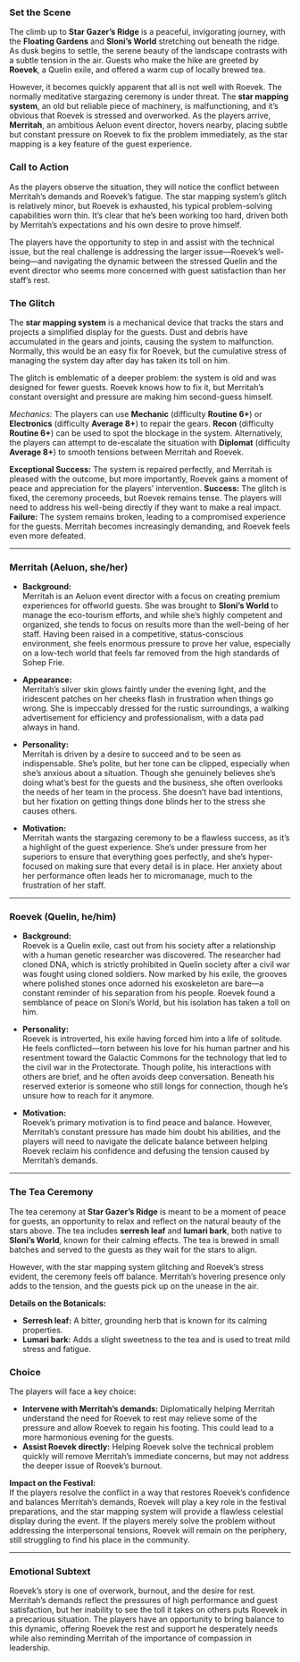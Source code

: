 ### **Set the Scene**
The climb up to **Star Gazer’s Ridge** is a peaceful, invigorating journey, with the **Floating Gardens** and **Sloni’s World** stretching out beneath the ridge. As dusk begins to settle, the serene beauty of the landscape contrasts with a subtle tension in the air. Guests who make the hike are greeted by **Roevek**, a Quelin exile, and offered a warm cup of locally brewed tea. 

However, it becomes quickly apparent that all is not well with Roevek. The normally meditative stargazing ceremony is under threat. The **star mapping system**, an old but reliable piece of machinery, is malfunctioning, and it’s obvious that Roevek is stressed and overworked. As the players arrive, **Merritah**, an ambitious Aeluon event director, hovers nearby, placing subtle but constant pressure on Roevek to fix the problem immediately, as the star mapping is a key feature of the guest experience. 

### **Call to Action**
As the players observe the situation, they will notice the conflict between Merritah’s demands and Roevek’s fatigue. The star mapping system’s glitch is relatively minor, but Roevek is exhausted, his typical problem-solving capabilities worn thin. It’s clear that he’s been working too hard, driven both by Merritah’s expectations and his own desire to prove himself. 

The players have the opportunity to step in and assist with the technical issue, but the real challenge is addressing the larger issue—Roevek’s well-being—and navigating the dynamic between the stressed Quelin and the event director who seems more concerned with guest satisfaction than her staff’s rest.

### **The Glitch**
The **star mapping system** is a mechanical device that tracks the stars and projects a simplified display for the guests. Dust and debris have accumulated in the gears and joints, causing the system to malfunction. Normally, this would be an easy fix for Roevek, but the cumulative stress of managing the system day after day has taken its toll on him. 

The glitch is emblematic of a deeper problem: the system is old and was designed for fewer guests. Roevek knows how to fix it, but Merritah’s constant oversight and pressure are making him second-guess himself.

*Mechanics:* The players can use **Mechanic** (difficulty **Routine 6+**) or **Electronics** (difficulty **Average 8+**) to repair the gears. **Recon** (difficulty **Routine 6+**) can be used to spot the blockage in the system. Alternatively, the players can attempt to de-escalate the situation with **Diplomat** (difficulty **Average 8+**) to smooth tensions between Merritah and Roevek.

**Exceptional Success:** The system is repaired perfectly, and Merritah is pleased with the outcome, but more importantly, Roevek gains a moment of peace and appreciation for the players’ intervention.
**Success:** The glitch is fixed, the ceremony proceeds, but Roevek remains tense. The players will need to address his well-being directly if they want to make a real impact.
**Failure:** The system remains broken, leading to a compromised experience for the guests. Merritah becomes increasingly demanding, and Roevek feels even more defeated.

---

### **Merritah (Aeluon, she/her)**

- **Background:**  
  Merritah is an Aeluon event director with a focus on creating premium experiences for offworld guests. She was brought to **Sloni’s World** to manage the eco-tourism efforts, and while she’s highly competent and organized, she tends to focus on results more than the well-being of her staff. Having been raised in a competitive, status-conscious environment, she feels enormous pressure to prove her value, especially on a low-tech world that feels far removed from the high standards of Sohep Frie.

- **Appearance:**  
  Merritah’s silver skin glows faintly under the evening light, and the iridescent patches on her cheeks flash in frustration when things go wrong. She is impeccably dressed for the rustic surroundings, a walking advertisement for efficiency and professionalism, with a data pad always in hand.

- **Personality:**  
  Merritah is driven by a desire to succeed and to be seen as indispensable. She’s polite, but her tone can be clipped, especially when she’s anxious about a situation. Though she genuinely believes she’s doing what’s best for the guests and the business, she often overlooks the needs of her team in the process. She doesn’t have bad intentions, but her fixation on getting things done blinds her to the stress she causes others.

- **Motivation:**  
  Merritah wants the stargazing ceremony to be a flawless success, as it’s a highlight of the guest experience. She’s under pressure from her superiors to ensure that everything goes perfectly, and she’s hyper-focused on making sure that every detail is in place. Her anxiety about her performance often leads her to micromanage, much to the frustration of her staff.

---

### **Roevek (Quelin, he/him)**

- **Background:**  
  Roevek is a Quelin exile, cast out from his society after a relationship with a human genetic researcher was discovered. The researcher had cloned DNA, which is strictly prohibited in Quelin society after a civil war was fought using cloned soldiers. Now marked by his exile, the grooves where polished stones once adorned his exoskeleton are bare—a constant reminder of his separation from his people. Roevek found a semblance of peace on Sloni’s World, but his isolation has taken a toll on him.

- **Personality:**  
  Roevek is introverted, his exile having forced him into a life of solitude. He feels conflicted—torn between his love for his human partner and his resentment toward the Galactic Commons for the technology that led to the civil war in the Protectorate. Though polite, his interactions with others are brief, and he often avoids deep conversation. Beneath his reserved exterior is someone who still longs for connection, though he’s unsure how to reach for it anymore.

- **Motivation:**  
  Roevek’s primary motivation is to find peace and balance. However, Merritah’s constant pressure has made him doubt his abilities, and the players will need to navigate the delicate balance between helping Roevek reclaim his confidence and defusing the tension caused by Merritah’s demands.

---

### **The Tea Ceremony**
The tea ceremony at **Star Gazer’s Ridge** is meant to be a moment of peace for guests, an opportunity to relax and reflect on the natural beauty of the stars above. The tea includes **serresh leaf** and **lumari bark**, both native to **Sloni’s World**, known for their calming effects. The tea is brewed in small batches and served to the guests as they wait for the stars to align.

However, with the star mapping system glitching and Roevek’s stress evident, the ceremony feels off balance. Merritah’s hovering presence only adds to the tension, and the guests pick up on the unease in the air.

**Details on the Botanicals:**
- **Serresh leaf:** A bitter, grounding herb that is known for its calming properties.
- **Lumari bark:** Adds a slight sweetness to the tea and is used to treat mild stress and fatigue.

### **Choice**
The players will face a key choice:  
- **Intervene with Merritah’s demands:** Diplomatically helping Merritah understand the need for Roevek to rest may relieve some of the pressure and allow Roevek to regain his footing. This could lead to a more harmonious evening for the guests.
- **Assist Roevek directly:** Helping Roevek solve the technical problem quickly will remove Merritah’s immediate concerns, but may not address the deeper issue of Roevek’s burnout.

**Impact on the Festival:**  
If the players resolve the conflict in a way that restores Roevek’s confidence and balances Merritah’s demands, Roevek will play a key role in the festival preparations, and the star mapping system will provide a flawless celestial display during the event. If the players merely solve the problem without addressing the interpersonal tensions, Roevek will remain on the periphery, still struggling to find his place in the community.

---

### **Emotional Subtext**
Roevek’s story is one of overwork, burnout, and the desire for rest. Merritah’s demands reflect the pressures of high performance and guest satisfaction, but her inability to see the toll it takes on others puts Roevek in a precarious situation. The players have an opportunity to bring balance to this dynamic, offering Roevek the rest and support he desperately needs while also reminding Merritah of the importance of compassion in leadership.